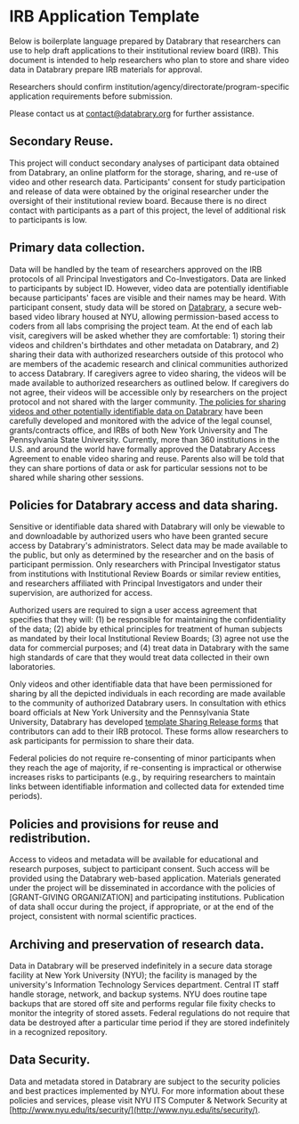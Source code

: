 # IRB Application Template

Below is boilerplate language prepared by Databrary that researchers can use to help draft applications to their institutional review board (IRB). This document is intended to help researchers who plan to store and share video data in Databrary prepare IRB materials for approval. 

Researchers should confirm institution/agency/directorate/program-specific application requirements before submission.

Please contact us at [contact@databrary.org](mailto:contact@databrary.org) for further assistance.

## Secondary Reuse. 
This project will conduct secondary analyses of participant data obtained from Databrary, an online platform for the storage, sharing, and re-use of video and other research data. Participants' consent for study participation and release of data were obtained by the original researcher under the oversight of their institutional review board. Because there is no direct contact with participants as a part of this project, the level of additional risk to participants is low.

## Primary data collection. 
Data will be handled by the team of researchers approved on the IRB protocols of all Principal Investigators and Co-Investigators. Data are linked to participants by subject ID. However, video data are potentially identifiable because participants' faces are visible and their names may be heard. With participant consent, study data will be stored on [Databrary](https://nyu.databrary.org/), a secure web-based video library housed at NYU, allowing permission-based access to coders from all labs comprising the project team. At the end of each lab visit, caregivers will be asked whether they are comfortable: 1) storing their videos and children's birthdates and other metadata on Databrary, and 2) sharing their data with authorized researchers outside of this protocol who are members of the academic research and clinical communities authorized to access Databrary. If caregivers agree to video sharing, the videos will be made available to authorized researchers as outlined below. If caregivers do not agree, their videos will be accessible only by researchers on the project protocol and not shared with the larger community. [The policies for sharing videos and other potentially identifiable data on Databrary](https://databrary.org/about/policies.htmll) have been carefully developed and monitored with the advice of the legal counsel, grants/contracts office, and IRBs of both New York University and The Pennsylvania State University. Currently, more than 360 institutions in the U.S. and around the world have formally approved the Databrary Access Agreement to enable video sharing and reuse. Parents also will be told that they can share portions of data or ask for particular sessions not to be shared while sharing other sessions.
 
## Policies for Databrary access and data sharing. 
Sensitive or identifiable data shared with Databrary will only be viewable to and downloadable by authorized users who have been granted secure access by Databrary's administrators. Select data may be made available to the public, but only as determined by the researcher and on the basis of participant permission. Only researchers with Principal Investigator status from institutions with Institutional Review Boards or similar review entities, and researchers affiliated with Principal Investigators and under their supervision, are authorized for access. 

Authorized users are required to sign a user access agreement that specifies that they will: (1) be responsible for maintaining the confidentiality of the data; (2) abide by ethical principles for treatment of human subjects as mandated by their local Institutional Review Boards; (3) agree not use the data for commercial purposes; and (4) treat data in Databrary with the same high standards of care that they would treat data collected in their own laboratories. 

Only videos and other identifiable data that have been permissioned for sharing by all the depicted individuals in each recording are made available to the community of authorized Databrary users. In consultation with ethics board officials at New York University and the Pennsylvania State University, Databrary has developed [template Sharing Release forms](https://databrary.org/support/irb/release-template.html) that contributors can add to their IRB protocol. These forms allow researchers to ask participants for permission to share their data. 

Federal policies do not require re-consenting of minor participants when they reach the age of majority, if re-consenting is impractical or otherwise increases risks to participants (e.g., by requiring researchers to maintain links between identifiable information and collected data for extended time periods).

## Policies and provisions for reuse and redistribution.
Access to videos and metadata will be available for educational and research purposes, subject to participant consent. Such access will be provided using the Databrary web-based application. Materials generated under the project will be disseminated in accordance with the policies of [GRANT-GIVING ORGANIZATION] and participating institutions. Publication of data shall occur during the project, if appropriate, or at the end of the project, consistent with normal scientific practices.

## Archiving and preservation of research data. 
Data in Databrary will be preserved indefinitely in a secure data storage facility at New York University (NYU); the facility is managed by the university's Information Technology Services department. Central IT staff handle storage, network, and backup systems. NYU does routine tape backups that are stored off site and performs regular file fixity checks to monitor the integrity of stored assets. Federal regulations do not require that data be destroyed after a particular time period if they are stored indefinitely in a recognized repository. 

## Data Security. 
Data and metadata stored in Databrary are subject to the security policies and best practices implemented by NYU. For more information about these policies and services, please visit NYU ITS Computer & Network Security at [http://www.nyu.edu/its/security/](http://www.nyu.edu/its/security/).